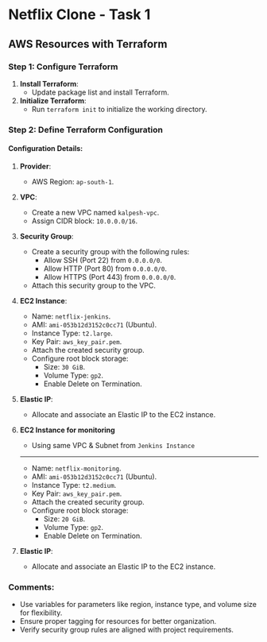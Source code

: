 # Netflix Clone - Task 1

## AWS Resources with Terraform

### Step 1: Configure Terraform

1. **Install Terraform**: 
   - Update package list and install Terraform.
2. **Initialize Terraform**: 
   - Run `terraform init` to initialize the working directory.

### Step 2: Define Terraform Configuration

#### Configuration Details:

1. **Provider**:
   - AWS Region: `ap-south-1`.

2. **VPC**:
   - Create a new VPC named `kalpesh-vpc`.
   - Assign CIDR block: `10.0.0.0/16`.

3. **Security Group**:
   - Create a security group with the following rules:
     - Allow SSH (Port 22) from `0.0.0.0/0`.
     - Allow HTTP (Port 80) from `0.0.0.0/0`.
     - Allow HTTPS (Port 443) from `0.0.0.0/0`.
   - Attach this security group to the VPC.

4. **EC2 Instance**:
   - Name: `netflix-jenkins`.
   - AMI: `ami-053b12d3152c0cc71` (Ubuntu).
   - Instance Type: `t2.large`.
   - Key Pair: `aws_key_pair.pem`.
   - Attach the created security group.
   - Configure root block storage:
     - Size: `30 GiB`.
     - Volume Type: `gp2`.
     - Enable Delete on Termination.

5. **Elastic IP**:
   - Allocate and associate an Elastic IP to the EC2 instance.

6. **EC2 Instance for monitoring** 
   
   - Using same VPC & Subnet from `Jenkins Instance`
   ---
   - Name: `netflix-monitoring`.
   - AMI: `ami-053b12d3152c0cc71` (Ubuntu).
   - Instance Type: `t2.medium`.
   - Key Pair: `aws_key_pair.pem`.
   - Attach the created security group.
   - Configure root block storage:
     - Size: `20 GiB`.
     - Volume Type: `gp2`.
     - Enable Delete on Termination.

5. **Elastic IP**:
   - Allocate and associate an Elastic IP to the EC2 instance.

### Comments:
- Use variables for parameters like region, instance type, and volume size for flexibility.
- Ensure proper tagging for resources for better organization.
- Verify security group rules are aligned with project requirements.